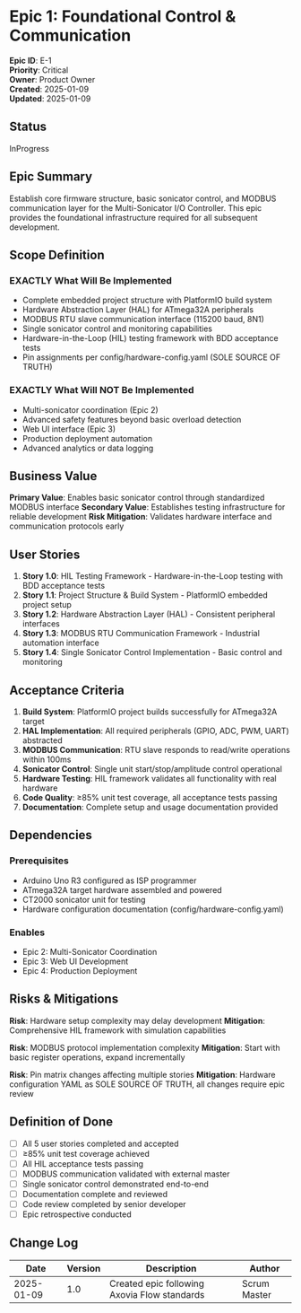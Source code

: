# Epic 1: Foundational Control & Communication

**Epic ID**: E-1  
**Priority**: Critical  
**Owner**: Product Owner  
**Created**: 2025-01-09  
**Updated**: 2025-01-09  

## Status

InProgress

## Epic Summary

Establish core firmware structure, basic sonicator control, and MODBUS communication layer for the Multi-Sonicator I/O Controller. This epic provides the foundational infrastructure required for all subsequent development.

## Scope Definition

### EXACTLY What Will Be Implemented

- Complete embedded project structure with PlatformIO build system
- Hardware Abstraction Layer (HAL) for ATmega32A peripherals
- MODBUS RTU slave communication interface (115200 baud, 8N1)
- Single sonicator control and monitoring capabilities
- Hardware-in-the-Loop (HIL) testing framework with BDD acceptance tests
- Pin assignments per config/hardware-config.yaml (SOLE SOURCE OF TRUTH)

### EXACTLY What Will NOT Be Implemented

- Multi-sonicator coordination (Epic 2)
- Advanced safety features beyond basic overload detection
- Web UI interface (Epic 3)
- Production deployment automation
- Advanced analytics or data logging

## Business Value

**Primary Value**: Enables basic sonicator control through standardized MODBUS interface
**Secondary Value**: Establishes testing infrastructure for reliable development
**Risk Mitigation**: Validates hardware interface and communication protocols early

## User Stories

1. **Story 1.0**: HIL Testing Framework - Hardware-in-the-Loop testing with BDD acceptance tests
2. **Story 1.1**: Project Structure & Build System - PlatformIO embedded project setup
3. **Story 1.2**: Hardware Abstraction Layer (HAL) - Consistent peripheral interfaces
4. **Story 1.3**: MODBUS RTU Communication Framework - Industrial automation interface
5. **Story 1.4**: Single Sonicator Control Implementation - Basic control and monitoring

## Acceptance Criteria

1. **Build System**: PlatformIO project builds successfully for ATmega32A target
2. **HAL Implementation**: All required peripherals (GPIO, ADC, PWM, UART) abstracted
3. **MODBUS Communication**: RTU slave responds to read/write operations within 100ms
4. **Sonicator Control**: Single unit start/stop/amplitude control operational
5. **Hardware Testing**: HIL framework validates all functionality with real hardware
6. **Code Quality**: ≥85% unit test coverage, all acceptance tests passing
7. **Documentation**: Complete setup and usage documentation provided

## Dependencies

### Prerequisites
- Arduino Uno R3 configured as ISP programmer
- ATmega32A target hardware assembled and powered
- CT2000 sonicator unit for testing
- Hardware configuration documentation (config/hardware-config.yaml)

### Enables
- Epic 2: Multi-Sonicator Coordination
- Epic 3: Web UI Development
- Epic 4: Production Deployment

## Risks & Mitigations

**Risk**: Hardware setup complexity may delay development
**Mitigation**: Comprehensive HIL framework with simulation capabilities

**Risk**: MODBUS protocol implementation complexity
**Mitigation**: Start with basic register operations, expand incrementally

**Risk**: Pin matrix changes affecting multiple stories
**Mitigation**: Hardware configuration YAML as SOLE SOURCE OF TRUTH, all changes require epic review

## Definition of Done

- [ ] All 5 user stories completed and accepted
- [ ] ≥85% unit test coverage achieved
- [ ] All HIL acceptance tests passing
- [ ] MODBUS communication validated with external master
- [ ] Single sonicator control demonstrated end-to-end
- [ ] Documentation complete and reviewed
- [ ] Code review completed by senior developer
- [ ] Epic retrospective conducted

## Change Log

| Date | Version | Description | Author |
|------|---------|-------------|--------|
| 2025-01-09 | 1.0 | Created epic following Axovia Flow standards | Scrum Master |
